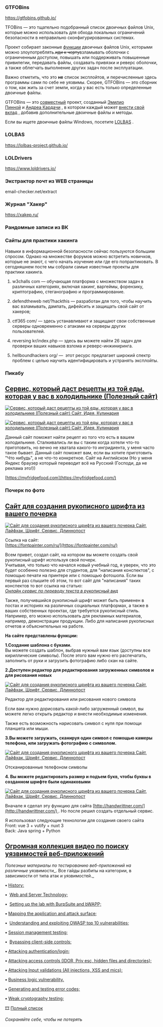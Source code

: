 ### GTFOBins
https://gtfobins.github.io/

TFOBins — это тщательно подобранный список двоичных файлов Unix, которые можно использовать для обхода локальных ограничений безопасности в неправильно сконфигурированных системах.

Проект собирает законные [функции](https://gtfobins.github.io/functions/) двоичных файлов Unix, которыми можно злоупотреблять.~~иди к черту~~взламывать оболочки с ограниченным доступом, повышать или поддерживать повышенные привилегии, передавать файлы, создавать привязки и реверс оболочки, а также облегчать выполнение других задач после эксплуатации.

Важно отметить, что это **не** список эксплойтов, и перечисленные здесь программы сами по себе не уязвимы. Скорее, GTFOBins — это сборник о том, как жить за счет земли, когда у вас есть только определенные двоичные файлы.

GTFOBins — это [совместный](https://github.com/GTFOBins/GTFOBins.github.io/graphs/contributors) проект, созданный [Эмилио Пинной](https://twitter.com/norbemi) и [Андреа Кардачи](https://twitter.com/cyrus_and) , в котором каждый может [внести свой вклад](https://gtfobins.github.io/contribute/) , добавив дополнительные двоичные файлы и методы.

Если вы ищете двоичные файлы Windows, посетите [LOLBAS](https://lolbas-project.github.io/) .
### LOLBAS
https://lolbas-project.github.io/
### LOLDrivers
https://www.loldrivers.io/

### Экстрактор почт из WEB страницы
email-checker.net/extract

### Журнал "Хакер"
https://xakep.ru/
### Рандомные записи из ВК

### Сайты для практики хакинга
Навыки в информационной безопасности сейчас пользуются большим спросом. Однако на множестве форумов можно встретить новичков, которые не знают, с чего начать изучение или где его попрактиковать. В сегодняшнем посте мы собрали самые известные проекты для практики хакинга.

1. w3challs com — обучающая платформа с множеством задач в различных категориях, включая хакинг, варгеймы, форензику, криптографию, стеганографию и программирование.

2. defendtheweb net/?hackthis — разработан для того, чтобы научить вас взламывать, дампать, дифейсить и защищать свой сайт от хакеров;

3. ctf365 com/ — здесь устанавливают и защищают свои собственные серверы одновременно с атаками на серверы других пользователей.

4. reversing kr/index.php — здесь вы можете найти 26 задач для проверки ваших навыков взлома и реверс-инжиниринга.

5. hellboundhackers org/ —  этот ресурс предлагает широкий спектр проблем с целью научить идентифицировать и устранять эксплойты.

### Пикабу

## [Сервис, который даст рецепты из той еды, которая у вас в холодильнике (Полезный сайт)](https://pikabu.ru/story/servis_kotoryiy_dast_retseptyi_iz_toy_edyi_kotoraya_u_vas_v_kholodilnike_poleznyiy_sayt_10563150)⁠⁠

[![Сервис, который даст рецепты из той еды, которая у вас в холодильнике (Полезный сайт) Сайт, Идея, Кулинария](https://cs13.pikabu.ru/post_img/2023/08/15/8/1692105347110481087.jpg)](https://pikabu.ru/story/servis_kotoryiy_dast_retseptyi_iz_toy_edyi_kotoraya_u_vas_v_kholodilnike_poleznyiy_sayt_10563150)

[![Сервис, который даст рецепты из той еды, которая у вас в холодильнике (Полезный сайт) Сайт, Идея, Кулинария](https://cs14.pikabu.ru/post_img/2023/08/15/8/169210540411493715.jpg)](https://pikabu.ru/story/servis_kotoryiy_dast_retseptyi_iz_toy_edyi_kotoraya_u_vas_v_kholodilnike_poleznyiy_sayt_10563150)

Данный сайт поможет найти рецепт из того что есть в вашем холодильнике. Сталкивались ли вы с таким когда хотели что-то приготовить, но вечно не хватала какого-то ингридиента, у меня часто такое бывает. Данный сайт поможет вам, если вы хотите приготовить "Что нибудь", а не что-то конкретное. Сайт на Английском (Но у меня Яндекс браузер который переводит всё на Русский (Господи, да не реклама это!))

[https://myfridgefood.com](https://myfridgefood.com/)

### Почерк по фото
## [Сайт для создания рукописного шрифта из вашего почерка](https://pikabu.ru/story/sayt_dlya_sozdaniya_rukopisnogo_shrifta_iz_vashego_pocherka_10613684)⁠⁠

[![Сайт для создания рукописного шрифта из вашего почерка Сайт, Лайфхак, Шрифт, Сервис, Длиннопост](https://cs13.pikabu.ru/post_img/2023/09/02/4/1693632553161378499.jpg)](https://pikabu.ru/story/sayt_dlya_sozdaniya_rukopisnogo_shrifta_iz_vashego_pocherka_10613684)

Ссылка на сайт:  
[https://fontpainter.com/ru/](https://fontpainter.com/ru/)

Всем привет, создал сайт, на котором вы можете создать свой рукописный шрифт используя свой почерк.  
Учитывая, что только что начался новый учебный год, я уверен, что это будет особенно полезно для студентов, для "написания конспектов", с помощью печати на принтере или с помощью фотошопа. Если вы первый раз слышите об этом, то вот сайт для "написания" таких конспектов то вот ссылка на статью:  
_[Онлайн сервис по переводу текста в рукописный вид](https://pikabu.ru/story/onlayn_servis_po_perevodu_teksta_v_rukopisnyiy_vid_9548280)_

Также, получившийся рукописный шрифт может быть применен в постах и историях на различных социальных платформах, а также в ваших собственных проектах, где требуется рукописный стиль. Например, его можно использовать для рекламных материалов, например, демонстрации продукции. Либо для написания рукописных отчетов и объяснительных на работе.  
  
**На сайте представлены функции:**

**1.Создание шаблона с буками.**  
Вы можете создать шаблон, выбрав нужный вам язык (доступны все кириллические символы). После этого вам нужно его распечатать, заполнить от руки и загрузить фотографию либо скан на сайте.

  
**2.Доступен редактор для редактирования загруженных символов и для рисования новых**

[![Сайт для создания рукописного шрифта из вашего почерка Сайт, Лайфхак, Шрифт, Сервис, Длиннопост](https://cs14.pikabu.ru/post_img/2023/09/02/4/1693633087189421125.jpg)](https://pikabu.ru/story/sayt_dlya_sozdaniya_rukopisnogo_shrifta_iz_vashego_pocherka_10613684)

Редактор для редактирования или рисования нового символа

Если вам нужно дорисовать какой-либо загруженный символ, вы можете легко открыть редактор и внести необходимые изменения.

Также есть возможность нарисовать символ с нуля при помощи планшета или мыши.  
  
**3.Вы можете загружать, сканируя один символ с помощью камеры телефона, или загружать фотографию с символом.**

[![Сайт для создания рукописного шрифта из вашего почерка Сайт, Лайфхак, Шрифт, Сервис, Длиннопост](https://cs14.pikabu.ru/post_img/2023/09/02/4/1693633601122139562.jpg)](https://pikabu.ru/story/sayt_dlya_sozdaniya_rukopisnogo_shrifta_iz_vashego_pocherka_10613684)

Отсканированные телефоном символы

**4. Вы можете редактировать размер и подъем букв, чтобы буквы в созданном шрифте были одинаковыми**

[![Сайт для создания рукописного шрифта из вашего почерка Сайт, Лайфхак, Шрифт, Сервис, Длиннопост](https://cs14.pikabu.ru/post_img/2023/09/02/5/1693640185130086983.jpg)](https://pikabu.ru/story/sayt_dlya_sozdaniya_rukopisnogo_shrifta_iz_vashego_pocherka_10613684)

Вначале я сделал эту функцию для сайта [http://handwrittner.com/](http://handwrittner.com/) . Но после решил создать отдельный сервис.

Я использовал следующие технологии для создания своего сайта  
Front: vue 3 + vutify + nuxt 3  
Back: Java spring + Python



## [Огромная коллекция видео по поиску уязвимостей веб-приложений](https://pikabu.ru/story/ogromnaya_kollektsiya_video_po_poisku_uyazvimostey_vebprilozheniy_10487946)⁠⁠

_Полезные материалы по тестированию веб-приложений на различные_ уязвимости_. Все гайды разбиты на категории, в зависимости от типа атак и уязвимостей._

**•** [History;](https://github.com/xalgord/Massive-Web-Application-Penetration-Testing-Bug-Bounty-Notes#phase-1--history)

**•**  [Web and Server Technology;](https://github.com/xalgord/Massive-Web-Application-Penetration-Testing-Bug-Bounty-Notes#phase-2--web-and-server-technology)

**•**  [Setting up the lab with BurpSuite and bWAPP;](https://github.com/xalgord/Massive-Web-Application-Penetration-Testing-Bug-Bounty-Notes#phase-3--setting-up-the-lab-with-burpsuite-and-bwapp)

**•** [Mapping the application and attack surface;](https://github.com/xalgord/Massive-Web-Application-Penetration-Testing-Bug-Bounty-Notes#phase-4--mapping-the-application-and-attack-surface)

**•**  [Understanding and exploiting OWASP top 10 vulnerabilities;](https://github.com/xalgord/Massive-Web-Application-Penetration-Testing-Bug-Bounty-Notes#phase-5--understanding-and-exploiting-owasp-top-10-vulnerabilities)

**•** [Session management testing;](https://github.com/xalgord/Massive-Web-Application-Penetration-Testing-Bug-Bounty-Notes#phase-6--session-management-testing)

**•**  [Bypassing client-side controls;](https://github.com/xalgord/Massive-Web-Application-Penetration-Testing-Bug-Bounty-Notes#phase-7--bypassing-client-side-controls)

**•** [Attacking authentication/login;](https://github.com/xalgord/Massive-Web-Application-Penetration-Testing-Bug-Bounty-Notes#phase-8--attacking-authenticationlogin)

**•** [Attacking access controls (IDOR, Priv esc, hidden files and directories);](https://github.com/xalgord/Massive-Web-Application-Penetration-Testing-Bug-Bounty-Notes#phase-9---attacking-access-controls-idor-priv-esc-hidden-files-and-directories)

**•** [Attacking Input validations (All injections, XSS and mics);](https://github.com/xalgord/Massive-Web-Application-Penetration-Testing-Bug-Bounty-Notes#phase-10--attacking-input-validations-all-injections-xss-and-mics)

**•** [Business logic vulnerability.](https://github.com/xalgord/Massive-Web-Application-Penetration-Testing-Bug-Bounty-Notes#phase-13--business-logic-vulnerability)

**•** [Generating and testing error codes;](https://github.com/xalgord/Massive-Web-Application-Penetration-Testing-Bug-Bounty-Notes#phase-11--generating-and-testing-error-codes)

**•** [Weak cryptography testing;](https://github.com/xalgord/Massive-Web-Application-Penetration-Testing-Bug-Bounty-Notes#phase-12--weak-cryptography-testing)

🎞 [Полный список](https://github.com/xalgord/Massive-Web-Application-Penetration-Testing-Bug-Bounty-Notes#phase-1--history)

_Сохраняйте себе, чтобы не потерять_